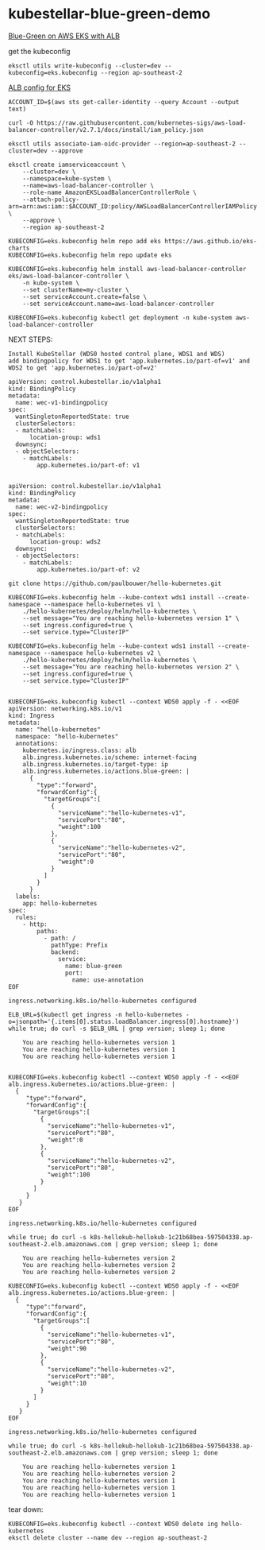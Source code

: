 # kubestellar-blue-green-demo

[Blue-Green on AWS EKS with ALB](https://aws.amazon.com/blogs/containers/using-aws-load-balancer-controller-for-blue-green-deployment-canary-deployment-and-a-b-testing/)

get the kubeconfig

    eksctl utils write-kubeconfig --cluster=dev --kubeconfig=eks.kubeconfig --region ap-southeast-2

[ALB config for EKS](https://docs.aws.amazon.com/eks/latest/userguide/lbc-helm.html)

    ACCOUNT_ID=$(aws sts get-caller-identity --query Account --output text)

    curl -O https://raw.githubusercontent.com/kubernetes-sigs/aws-load-balancer-controller/v2.7.1/docs/install/iam_policy.json

    eksctl utils associate-iam-oidc-provider --region=ap-southeast-2 --cluster=dev --approve

    eksctl create iamserviceaccount \
        --cluster=dev \
        --namespace=kube-system \
        --name=aws-load-balancer-controller \
        --role-name AmazonEKSLoadBalancerControllerRole \
        --attach-policy-arn=arn:aws:iam::$ACCOUNT_ID:policy/AWSLoadBalancerControllerIAMPolicy \
        --approve \
        --region ap-southeast-2

    KUBECONFIG=eks.kubeconfig helm repo add eks https://aws.github.io/eks-charts
    KUBECONFIG=eks.kubeconfig helm repo update eks

    KUBECONFIG=eks.kubeconfig helm install aws-load-balancer-controller eks/aws-load-balancer-controller \
        -n kube-system \
        --set clusterName=my-cluster \
        --set serviceAccount.create=false \
        --set serviceAccount.name=aws-load-balancer-controller 

    KUBECONFIG=eks.kubeconfig kubectl get deployment -n kube-system aws-load-balancer-controller


NEXT STEPS:

    Install KubeStellar (WDS0 hosted control plane, WDS1 and WDS)
    add bindingpolicy for WDS1 to get 'app.kubernetes.io/part-of=v1' and WDS2 to get 'app.kubernetes.io/part-of=v2'

    apiVersion: control.kubestellar.io/v1alpha1
    kind: BindingPolicy
    metadata:
      name: wec-v1-bindingpolicy
    spec:
      wantSingletonReportedState: true
      clusterSelectors:
      - matchLabels:
          location-group: wds1
      downsync:
      - objectSelectors:
        - matchLabels: 
            app.kubernetes.io/part-of: v1


    apiVersion: control.kubestellar.io/v1alpha1
    kind: BindingPolicy
    metadata:
      name: wec-v2-bindingpolicy
    spec:
      wantSingletonReportedState: true
      clusterSelectors:
      - matchLabels:
          location-group: wds2
      downsync:
      - objectSelectors:
        - matchLabels: 
            app.kubernetes.io/part-of: v2

    git clone https://github.com/paulbouwer/hello-kubernetes.git
    
    KUBECONFIG=eks.kubeconfig helm --kube-context wds1 install --create-namespace --namespace hello-kubernetes v1 \
        ./hello-kubernetes/deploy/helm/hello-kubernetes \
        --set message="You are reaching hello-kubernetes version 1" \
        --set ingress.configured=true \
        --set service.type="ClusterIP"

    KUBECONFIG=eks.kubeconfig helm --kube-context wds1 install --create-namespace --namespace hello-kubernetes v2 \
        ./hello-kubernetes/deploy/helm/hello-kubernetes \
        --set message="You are reaching hello-kubernetes version 2" \
        --set ingress.configured=true \
        --set service.type="ClusterIP"


    KUBECONFIG=eks.kubeconfig kubectl --context WDS0 apply -f - <<EOF
    apiVersion: networking.k8s.io/v1
    kind: Ingress
    metadata:
      name: "hello-kubernetes"
      namespace: "hello-kubernetes"
      annotations:
        kubernetes.io/ingress.class: alb
        alb.ingress.kubernetes.io/scheme: internet-facing
        alb.ingress.kubernetes.io/target-type: ip
        alb.ingress.kubernetes.io/actions.blue-green: |
          {
            "type":"forward",
            "forwardConfig":{
              "targetGroups":[
                {
                  "serviceName":"hello-kubernetes-v1",
                  "servicePort":"80",
                  "weight":100
                },
                {
                  "serviceName":"hello-kubernetes-v2",
                  "servicePort":"80",
                  "weight":0
                }
              ]
            }
          }
      labels:
        app: hello-kubernetes
    spec:
      rules:
        - http:
            paths:
              - path: /
                pathType: Prefix
                backend:
                  service:
                    name: blue-green
                    port:
                      name: use-annotation
    EOF

    ingress.networking.k8s.io/hello-kubernetes configured

    ELB_URL=$(kubectl get ingress -n hello-kubernetes -o=jsonpath='{.items[0].status.loadBalancer.ingress[0].hostname}')
    while true; do curl -s $ELB_URL | grep version; sleep 1; done
  
        You are reaching hello-kubernetes version 1
        You are reaching hello-kubernetes version 1
        You are reaching hello-kubernetes version 1


    KUBECONFIG=eks.kubeconfig kubectl --context WDS0 apply -f - <<EOF
    alb.ingress.kubernetes.io/actions.blue-green: |
      {
         "type":"forward",
         "forwardConfig":{
           "targetGroups":[
             {
               "serviceName":"hello-kubernetes-v1",
               "servicePort":"80",
               "weight":0
             },
             {
               "serviceName":"hello-kubernetes-v2",
               "servicePort":"80",
               "weight":100
             }
           ]
         }
       }
    EOF

    ingress.networking.k8s.io/hello-kubernetes configured

    while true; do curl -s k8s-hellokub-hellokub-1c21b68bea-597504338.ap-southeast-2.elb.amazonaws.com | grep version; sleep 1; done

        You are reaching hello-kubernetes version 2
        You are reaching hello-kubernetes version 2
        You are reaching hello-kubernetes version 2

    KUBECONFIG=eks.kubeconfig kubectl --context WDS0 apply -f - <<EOF
    alb.ingress.kubernetes.io/actions.blue-green: |
      {
         "type":"forward",
         "forwardConfig":{
           "targetGroups":[
             {
               "serviceName":"hello-kubernetes-v1",
               "servicePort":"80",
               "weight":90
             },
             {
               "serviceName":"hello-kubernetes-v2",
               "servicePort":"80",
               "weight":10
             }
           ]
         }
       }
    EOF

    ingress.networking.k8s.io/hello-kubernetes configured

    while true; do curl -s k8s-hellokub-hellokub-1c21b68bea-597504338.ap-southeast-2.elb.amazonaws.com | grep version; sleep 1; done
    
        You are reaching hello-kubernetes version 1
        You are reaching hello-kubernetes version 2
        You are reaching hello-kubernetes version 1
        You are reaching hello-kubernetes version 1
        You are reaching hello-kubernetes version 1


    
tear down:

    KUBECONFIG=eks.kubeconfig kubectl --context WDS0 delete ing hello-kubernetes
    eksctl delete cluster --name dev --region ap-southeast-2